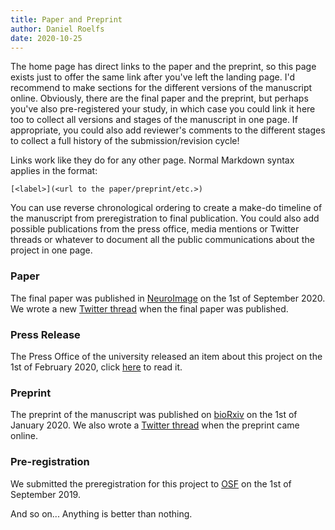 ```yaml
---
title: Paper and Preprint
author: Daniel Roelfs
date: 2020-10-25
---
```


The home page has direct links to the paper and the preprint, so this page exists just to offer the same link after you've left the landing page.
I'd recommend to make sections for the different versions of the manuscript online. Obviously, there are the final paper and the preprint, but perhaps you've also pre-registered your study, in which case you could link it here too to collect all versions and stages of the manuscript in one page. If appropriate, you could also add reviewer's comments to the different stages to collect a full history of the submission/revision cycle!

Links work like they do for any other page. Normal Markdown syntax applies in the format:

    [<label>](<url to the paper/preprint/etc.>)

You can use reverse chronological ordering to create a make-do timeline of the manuscript from preregistration to final publication. You could also add possible publications from the press office, media mentions or Twitter threads or whatever to document all the public communications about the project in one page.

### Paper
The final paper was published in [NeuroImage](https://www.journals.elsevier.com/neuroimage) on the 1st of September 2020. We wrote a new [Twitter thread](https://twitter.com) when the final paper was published.

### Press Release
The Press Office of the university released an item about this project on the 1st of February 2020, click [here](https://www.med.uio.no/klinmed/forskning/aktuelt/aktuelle-saker/) to read it.

### Preprint
The preprint of the manuscript was published on [bioRxiv](https://www.biorxiv.org) on the 1st of January 2020. We also wrote a [Twitter thread](https://twitter.com) when the preprint came online.

### Pre-registration
We submitted the preregistration for this project to [OSF](https://osf.io/prereg/) on the 1st of September 2019.

And so on...
Anything is better than nothing.